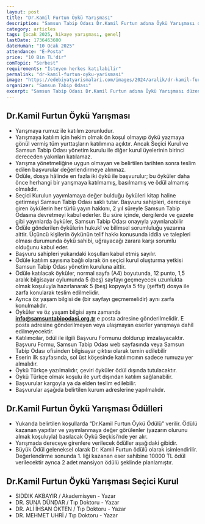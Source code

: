 ```yaml
---
layout: post
title: "Dr.Kamil Furtun Öykü Yarışması"
description: "Samsun Tabip Odası Dr.Kamil Furtun adına Öykü Yarışması düzenliyor"
category: articles
tags: [ocak 2025, hikaye yarışması, genel]
lastDate: 1736463600
dateHuman: "10 Ocak 2025"
attendance: "E-Posta"
price: "10 Bin TL'dir"
comTopic: "Serbest"
requirements: "İsteyen herkes katılabilir"
permalink: "dr-kamil-furtun-oyku-yarismasi"
image: "https://edebiyatyarismalari.com/images/2024/aralik/dr-kamil-furtun-oyku-yarismasi.jpg"
organizer: "Samsun Tabip Odası"
excerpt: "Samsun Tabip Odası Dr.Kamil Furtun adına Öykü Yarışması düzenliyor"
---
```


## Dr.Kamil Furtun Öykü Yarışması

- Yarışmaya rumuz ile katılım zorunludur.
- Yarışmaya katılım için hekim olmak ön koşul olmayıp öykü yazmaya gönül vermiş tüm yurttaşların katılımına açıktır. Ancak Seçici Kurul ve Samsun Tabip Odası yönetim kurulu ile diğer kurul üyelerinin birinci dereceden yakınları katılamaz.
- Yarışma yönetmeliğine uygun olmayan ve belirtilen tarihten sonra teslim edilen başvurular değerlendirmeye alınmaz.
- Ödüle, dosya hâlinde en fazla iki öykü ile başvurulur; bu öyküler daha önce herhangi bir yarışmaya katılmamış, basılmamış ve ödül almamış olmalıdır.
- Seçici Kurulun yayımlamaya değer bulduğu öyküleri kitap haline getirmeyi Samsun Tabip Odası saklı tutar. Başvuru sahipleri, dereceye giren öykülerin her türlü yayın hakkını, 2 yıl süreyle Samsun Tabip Odasına devretmeyi kabul ederler. Bu süre içinde, dergilerde ve gazete gibi yayınlarda öyküler, Samsun Tabip Odası onayıyla yayınlanabilir
- Ödüle gönderilen öykülerin hukukî ve bilimsel sorumluluğu yazarına aittir. Üçüncü kişilerin öykünün telif hakkı konusunda iddia ve talepleri olması durumunda öykü sahibi, uğrayacağı zarara karşı sorumlu olduğunu kabul eder.
- Başvuru sahipleri yukarıdaki koşulları kabul etmiş sayılır.
- Ödüle katılım sayısına bağlı olarak ön seçici kurul oluşturma yetkisi Samsun Tabip Odası yönetim kuruluna aittir.
- Ödüle katılacak öyküler, normal sayfa (A4) boyutunda, 12 punto, 1,5 aralık bilgisayar oylumunda 5 (beş) sayfayı geçmeyecek uzunlukta olmak koşuluyla hazırlanarak 5 (beş) kopyayla 5 föy (şeffaf) dosya ile zarfa konularak teslim edilmelidir.
- Ayrıca öz yaşam bilgisi de (bir sayfayı geçmemelidir) aynı zarfa konulmalıdır.
- Öyküler ve öz yaşam bilgisi aynı zamanda **info@samsuntabipodasi.org.tr** e posta adresine gönderilmelidir. E posta adresine gönderilmeyen veya ulaşmayan eserler yarışmaya dahil edilmeyecektir.
- Katılımcılar, ödül ile ilgili Başvuru Formunu doldurup imzalayacaktır. Başvuru Formu, Samsun Tabip Odası web sayfasında veya Samsun Tabip Odası ofisinden bilgisayar çıktısı olarak temin edilebilir
- Eserin ilk sayfasında, sol üst köşesinde katılımcının sadece rumuzu yer almalıdır.
- Öykü Türkçe yazılmalıdır, çeviri öyküler ödül dışında tutulacaktır.
- Öykü Türkçe olmak koşulu ile yurt dışından katılım sağlanabilir.
- Başvurular kargoyla ya da elden teslim edilebilir.
- Başvurular aşağıda belirtilen kurum adreslerine yapılmalıdır.

## Dr.Kamil Furtun Öykü Yarışması Ödülleri

- Yukarıda belirtilen koşullarda “Dr.Kamil Furtun Öykü Ödülü” verilir. Ödülü kazanan yapıtlar ve yayımlanmaya değer görülenler (yazarın olurunu almak koşuluyla) basılacak Öykü Seçkisi’nde yer alır.
- Yarışmada dereceye girenlere verilecek ödüller aşağıdaki gibidir.
- Büyük Ödül geleneksel olarak Dr. Kamil Furtun ödülü olarak isimlendirilir. Değerlendirme sonunda 1. liği kazanan eser sahibine 10000 TL ödül verilecektir ayrıca 2 adet mansiyon ödülü şeklinde planlamıştır.

## Dr.Kamil Furtun Öykü Yarışması Seçici Kurul

- SIDDIK AKBAYIR / Akademisyen - Yazar
- DR. SUNA DÜNDAR / Tıp Doktoru - Yazar
- DR. ALİ İHSAN ÖKTEN / Tıp Doktoru - Yazar
- DR. MEHMET UHRİ / Tıp Doktoru - Yazar
